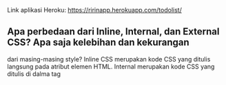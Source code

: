 Link aplikasi Heroku: https://ririnapp.herokuapp.com/todolist/

## Apa perbedaan dari Inline, Internal, dan External CSS? Apa saja kelebihan dan kekurangan 
dari masing-masing style?
Inline CSS merupakan kode CSS yang ditulis langsung pada atribut elemen HTML. Internal
merupakan kode CSS yang ditulis di dalma tag <style> dan kode HTML dituliskan di bagian
atas (header) file HTML. Sedangkan untuk External CSS ditulis terpisah dengan kode HTML Eksternal
CSS ditulis di sebuah file khusus yang berekstensi .css.

# Inline CSS
  Kelebihan: berguna untuk memperbaiki kode dengan cepat, membantu untuk menguji dan melihat perubahan
  pada satu elemen, dan proses permintaan HTTP yang lebih kecil dan proses load website akan
  lebih cepat.
  Kekurangan: tidak efisien karena hanya bisa diterapkan pada satu elemen HTML.
 # Internal CSS
  Kelebihan: perubahan hanya berlaku pada satu halaman, tidak perlu melakukan upload beberapa file karena
  HTML dan CSS berada dalam satu file, dan Class dan ID bisa digunakan oleh internal stylesheet.
  Kekurangan: tidak efisien jika digunakan dalam beberapa file.
 # External CSS
  Kelebihan: ukuran file html akan menjadi lebih kecil dan struktur dari kode HTML jadi rapih
  Kekurangan: halaman akan berantakan ketika file CSS gagal dipanggil oleh file HTML. 
  
## Jelaskan tag HTML5 yang kamu ketahui.
  "<h1> - <h6>" : bisa dipakai untuk ehader
  "<p>" : untuk nulis teks
  "<form>" : untuk membuat form yang akan disubmit
  "<img>" : untuk import foto 
  "<div>" : sbg wadah atau tatakan untuk elemen yang akan dibuat didalamnya.
    
## Jelaskan tipe-tipe CSS selector yang kamu ketahui.
   - "#" : untuk select id yang ingin ditambahkan pada sebuah komponen
   - "-" : untuk selector 
   - elemen selector yang biasa digunakan, seperti h1,h2,h3.
    
## Jelaskan bagaimana cara kamu mengimplementasikan checklist di atas.
    - Pertama, saya mengimport bootstrap pada setiap halaman HTML, yaitu pada login.html, register.html,
    add_todo.html, dan todolist.html. 
    - Selanjutnya saya mengkostumisasi template untuk halaman login, register, dan create-task
    dengan mengganti background, teks, dan menggunakan cards.
    - Setelah itu, saya mengkostumisasi template untuk halaman todolist dengan menggunakan cards pada
    masing-masing task todolist dan menerapakn hover effect pada cards.
    - Saya menambahkan pada seluruh halaman html agar menjadi responsive dengan menambahkan 
    <meta name="viewport" content="width=device-width, initial-scale=1">.
    
    
